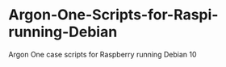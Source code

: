 # Argon-One-Scripts-for-Raspi-running-Debian
Argon One case scripts for Raspberry running Debian 10
